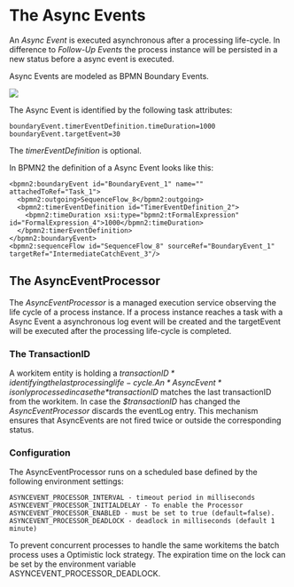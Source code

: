 # The Async Events

An *Async Event* is executed asynchronous after a processing life-cycle. In difference to *Follow-Up Events* the process instance will be persisted in a new status before a async event is executed. 

Async Events are modeled as BPMN Boundary Events. 

<img src="../images/modelling/example_13.png"/>  

The Async Event is identified by the following task attributes:

	boundaryEvent.timerEventDefinition.timeDuration=1000
	boundaryEvent.targetEvent=30

The *timerEventDefinition* is optional.

In BPMN2 the definition of a Async Event looks like this:

	<bpmn2:boundaryEvent id="BoundaryEvent_1" name="" attachedToRef="Task_1">
	  <bpmn2:outgoing>SequenceFlow_8</bpmn2:outgoing>
	  <bpmn2:timerEventDefinition id="TimerEventDefinition_2">
	    <bpmn2:timeDuration xsi:type="bpmn2:tFormalExpression" id="FormalExpression_4">1000</bpmn2:timeDuration>
	  </bpmn2:timerEventDefinition>
	</bpmn2:boundaryEvent>
	<bpmn2:sequenceFlow id="SequenceFlow_8" sourceRef="BoundaryEvent_1" targetRef="IntermediateCatchEvent_3"/>
    
## The AsyncEventProcessor

The *AsyncEventProcessor* is a managed execution service observing the life cycle of a process instance. If a process instance reaches a task with a Async Event a asynchronous log event will be created and the targetEvent will be executed after the processing life-cycle is completed. 

### The TransactionID

A workitem entity is holding a *$transactionID* identifying the last processing life-cycle. 
An *AsyncEvent* is only processed in case the *$transactionID* matches the last transactionID from the workitem. 
In case the *$transactionID* has changed the *AsyncEventProcessor* discards the eventLog entry. 
This mechanism ensures that AsyncEvents are not fired twice or outside the corresponding status.


### Configuration

The AsyncEventProcessor runs on a scheduled base defined by the following environment settings:

    ASYNCEVENT_PROCESSOR_INTERVAL - timeout period in milliseconds
    ASYNCEVENT_PROCESSOR_INITIALDELAY - To enable the Processor
    ASYNCEVENT_PROCESSOR_ENABLED - must be set to true (default=false).
    ASYNCEVENT_PROCESSOR_DEADLOCK - deadlock in milliseconds (default 1 minute)

To prevent concurrent processes to handle the same workitems the batch process uses a Optimistic lock strategy. The expiration time on the lock can be set by the environment variable ASYNCEVENT_PROCESSOR_DEADLOCK.

